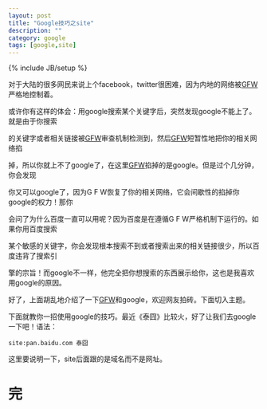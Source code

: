 ```yaml
---
layout: post
title: "Google技巧之site"
description: ""
category: google
tags: [google,site]
---
```

{% include JB/setup %}

对于大陆的很多网民来说上个facebook，twitter很困难，因为内地的网络被[GFW][1]严格地控制着。  

或许你有这样的体会：用google搜索某个关键字后，突然发现google不能上了。就是由于你搜索  

的关键字或者相关链接被[GFW][1]审查机制检测到，然后[GFW][1]短暂性地把你的相关网络掐  

掉，所以你就上不了google了，在这里[GFW][1]掐掉的是google。但是过个几分钟，你会发现

你又可以google了，因为G F W恢复了你的相关网络，它会间歇性的掐掉你google的权力！那你

会问了为什么百度一直可以用呢？因为百度是在遵循G F W严格机制下运行的。如果你用百度搜索

某个敏感的关键字，你会发现根本搜索不到或者搜索出来的相关链接很少，所以百度违背了搜索引

擎的宗旨！而google不一样，他完全把你想搜索的东西展示给你，这也是我喜欢用google的原因。

好了，上面胡乱地介绍了一下[GFW][1]和google，欢迎网友拍砖。下面切入主题。  

下面就教你一招使用google的技巧。最近《泰囧》比较火，好了让我们去google一下吧！语法：  

	site:pan.baidu.com 泰囧  

这里要说明一下，site后面跟的是域名而不是网址。

[1]: http://zh.wikipedia.org/zh/%E9%98%B2%E7%81%AB%E9%95%BF%E5%9F%8E  

完  
=


